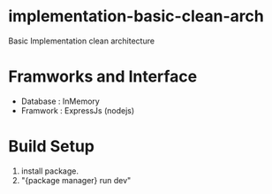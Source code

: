 # implementation-basic-clean-arch
Basic Implementation clean architecture

# Framworks and Interface
  - Database : InMemory
  - Framwork : ExpressJs (nodejs)

# Build Setup
1. install package.
2. "{package manager} run dev"

